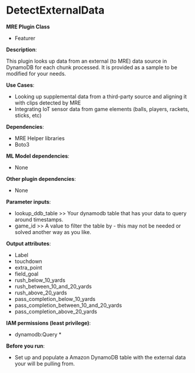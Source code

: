# DetectExternalData #

**MRE Plugin Class**
- Featurer

**Description**:

This plugin looks up data from an external (to MRE) data source in DynamoDB for each chunk processed. It is provided as a sample to be modified for your needs.

**Use Cases**:
- Looking up supplemental data from a third-party source and aligning it with clips detected by MRE
- Integrating IoT sensor data from game elements (balls, players, rackets, sticks, etc)

**Dependencies**:
- MRE Helper libraries
- Boto3

**ML Model dependencies**:
- None

**Other plugin dependencies**:
- None

**Parameter inputs**:
- lookup_ddb_table >> Your dynamodb table that has your data to query around timestamps.
- game_id >> A value to filter the table by - this may not be needed or solved another way as you like.

**Output attributes**:
- Label
- touchdown
- extra_point
- field_goal
- rush_below_10_yards
- rush_between_10_and_20_yards
- rush_above_20_yards
- pass_completion_below_10_yards
- pass_completion_between_10_and_20_yards
- pass_completion_above_20_yards

**IAM permissions (least privilege)**:
- dynamodb:Query *

**Before you run**:
- Set up and populate a Amazon DynamoDB table with the external data your will be pulling from.